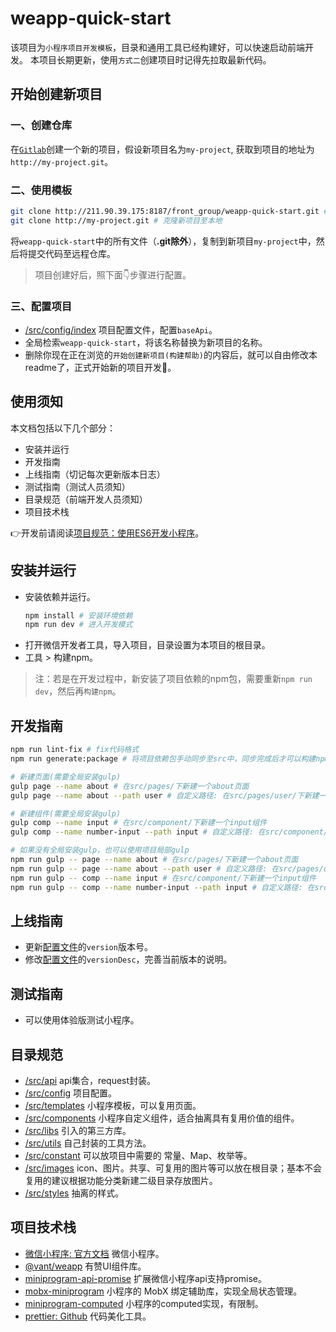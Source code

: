 # weapp-quick-start

<!-- 构建帮助 start -->

该项目为`小程序项目开发模板`，目录和通用工具已经构建好，可以快速启动前端开发。
本项目长期更新，使用`方式二`创建项目时记得先拉取最新代码。

## 开始创建新项目

### 一、创建仓库

在[`Gitlab`](http://211.90.39.175:8187/)创建一个新的项目，假设新项目名为`my-project`, 获取到项目的地址为`http://my-project.git`。

### 二、使用模板

```bash
git clone http://211.90.39.175:8187/front_group/weapp-quick-start.git # 克隆weapp-quick-start至本地
git clone http://my-project.git # 克隆新项目至本地
```
将`weapp-quick-start`中的所有文件（**.git除外**），复制到新项目`my-project`中，然后将提交代码至远程仓库。

> 项目创建好后，照下面👇步骤进行配置。

### 三、配置项目

- [/src/config/index](/src/config/index.js) 项目配置文件，配置`baseApi`。
- 全局检索`weapp-quick-start`，将该名称替换为新项目的名称。
- 删除你现在正在浏览的`开始创建新项目(构建帮助)`的内容后，就可以自由修改本readme了，正式开始新的项目开发🤨。

<!-- 构建帮助 end -->

## 使用须知

本文档包括以下几个部分：

- 安装并运行
- 开发指南
- 上线指南（切记每次更新版本日志）
- 测试指南（测试人员须知）
- 目录规范（前端开发人员须知）
- 项目技术栈

👉开发前请阅读[项目规范：使用ES6开发小程序](./docs/使用ES6开发小程序.md)。

## 安装并运行

- 安装依赖并运行。
  ```bash
  npm install # 安装环境依赖
  npm run dev # 进入开发模式
  ```
- 打开微信开发者工具，导入项目，目录设置为本项目的根目录。
- 工具 > 构建npm。

> 注：若是在开发过程中，新安装了项目依赖的npm包，需要重新`npm run dev`，然后再`构建npm`。

## 开发指南

```bash
npm run lint-fix # fix代码格式
npm run generate:package # 将项目依赖包手动同步至src中，同步完成后才可以构建npm

# 新建页面(需要全局安装gulp)
gulp page --name about # 在src/pages/下新建一个about页面
gulp page --name about --path user # 自定义路径: 在src/pages/user/下新建一个about页面

# 新建组件(需要全局安装gulp)
gulp comp --name input # 在src/component/下新建一个input组件
gulp comp --name number-input --path input # 自定义路径: 在src/component/input/下新建一个number-input组件

# 如果没有全局安装gulp，也可以使用项目局部gulp
npm run gulp -- page --name about # 在src/pages/下新建一个about页面
npm run gulp -- page --name about --path user # 自定义路径: 在src/pages/user/下新建一个about页面
npm run gulp -- comp --name input # 在src/component/下新建一个input组件
npm run gulp -- comp --name number-input --path input # 自定义路径: 在src/component/input/下新建一个number-input组件
```

## 上线指南

- 更新[配置文件](src/config.js)的`version`版本号。
- 修改[配置文件](src/config.js)的`versionDesc`，完善当前版本的说明。

## 测试指南

- 可以使用体验版测试小程序。

## 目录规范

- [/src/api](/src/api/index.js) api集合，request封装。
- [/src/config](/src/config/index.js) 项目配置。
- [/src/templates](/src/templates/) 小程序模板，可以复用页面。
- [/src/components](/src/components/) 小程序自定义组件，适合抽离具有复用价值的组件。
- [/src/libs](/src/libs/) 引入的第三方库。
- [/src/utils](/src/utils/) 自己封装的工具方法。
- [/src/constant](/src/constant/) 可以放项目中需要的 常量、Map、枚举等。
- [/src/images](/src/images/) icon、图片。共享、可复用的图片等可以放在根目录；基本不会复用的建议根据功能分类新建二级目录存放图片。
- [/src/styles](/src/styles/) 抽离的样式。

## 项目技术栈

- [微信小程序: 官方文档](https://developers.weixin.qq.com/miniprogram/dev/api/) 微信小程序。
- [@vant/weapp](https://youzan.github.io/vant-weapp/#/intro) 有赞UI组件库。
- [miniprogram-api-promise](https://developers.weixin.qq.com/miniprogram/dev/extended/utils/api-promise.html) 扩展微信小程序api支持promise。
- [mobx-miniprogram](https://developers.weixin.qq.com/miniprogram/dev/extended/utils/mobx.html) 小程序的 MobX 绑定辅助库，实现全局状态管理。
- [miniprogram-computed](https://developers.weixin.qq.com/miniprogram/dev/extended/utils/computed.html) 小程序的computed实现，有限制。
- [prettier: Github](https://github.com/prettier/prettier) 代码美化工具。
